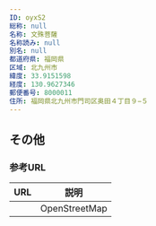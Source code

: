 ```yaml
---
ID: oyxS2
総称: null
名称: 文殊菩薩
名称読み: null
別名: null
都道府県: 福岡県
区域: 北九州市
緯度: 33.9151598
経度: 130.9627346
郵便番号: 8000011
住所: 福岡県北九州市門司区奥田４丁目９−５
---
```


## その他

### 参考URL

| URL | 説明          |
| --- | ------------- |
|     | OpenStreetMap |
